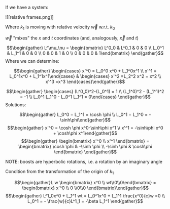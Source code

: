 If we have a system:

![[relative frames.png]]

Where $k_1$ is moving with relative velocity $\vec w$ w.r.t. $k_0$

$\vec w$ "mixes" the $x$ and $t$ coordinates (and, analogously, $\vec x$ and $t$)

$$\begin{gather} L^\mu_\nu = \begin{bmatrix} L^0_0 & L^0_1 & 0 & 0 \\ L_0^1 & L_1^1 & 0 & 0 \\ 0 & 0 & 1 & 0 \\ 0 & 0  & 0 & 1\end{bmatrix} \end{gather}$$
Where we can determine: 

$$\begin{gather} \begin{cases} x'^0 = L_0^0 x^0 + L_1^0x^1 \\ x'^1 = L_0^1x^0 + L_1^1x^1\end{cases} & \begin{cases} x'^2 =L_2^2 x^2 = x^2 \\ x'^3 =x^3 \end{cases}\end{gather}$$

$$\begin{gather} \begin{cases} (L^0_0)^2-(L_0^1) = 1 \\ (L_1^0)^2 - (L_1^1)^2 = -1 \\ L_0^1 L_1^0 - L_0^1 L_1^1 = 0\end{cases} \end{gather}$$
Solutions: 

$$\begin{gather} L_0^0 = L_1^1 = \cosh \phi \\ L_0^1 = L_1^0 = -\sinh\phi\end{gather}$$
$$\begin{gather} x'^0 = \cosh \phi x^0-\sinh\phi x^1 \\ x'^1 = -\sinh\phi x^0 + \cosh\phi x^1\end{gather}$$
$$\begin{gather} \begin{bmatrix} x'^0 \\ x'^1 \end{bmatrix} = \begin{bmatrix} \cosh \phi & -\sinh \phi \\ -\sinh \phi & \cosh\phi
\end{bmatrix} \end{gather}$$

NOTE: boosts are hyperbolic rotations, i.e. a rotation by an imaginary angle

Condition from the transformation of the origin of $k_1$ 

$$\begin{gather}L w \begin{bmatrix} x^0 \\ wt\\0\\0\end{bmatrix} = \begin{bmatrix} x'^0 \\ 0 \\0\\0 \end{bmatrix}\end{gather}$$
$$\begin{gather} L^1_0x^0 + L_1^1 wt = L_0^1x^0 + L_1^1 \frac{x^0}{c}w =0 \\ L_0^1 = - \frac{w}{c}L^1_1 = -\beta L_1^1 \end{gather}$$

